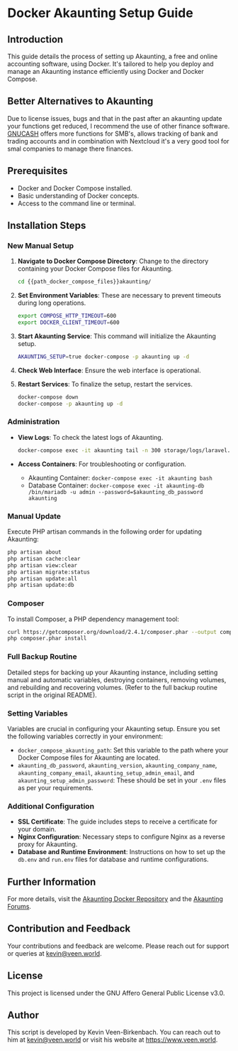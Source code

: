 # Docker Akaunting Setup Guide

## Introduction
This guide details the process of setting up Akaunting, a free and online accounting software, using Docker. It's tailored to help you deploy and manage an Akaunting instance efficiently using Docker and Docker Compose.

## Better Alternatives to Akaunting

Due to license issues, bugs and that in the past after an akaunting update your functions get reduced, I recommend the use of other finance software.
[GNUCASH](https://www.gnucash.org/) offers more functions for SMB's, allows tracking of bank and trading accounts and in combination with Nextcloud it's a very good tool for smal companies to manage there finances.

## Prerequisites
- Docker and Docker Compose installed.
- Basic understanding of Docker concepts.
- Access to the command line or terminal.

## Installation Steps

### New Manual Setup
1. **Navigate to Docker Compose Directory**: Change to the directory containing your Docker Compose files for Akaunting.

    ```bash
    cd {{path_docker_compose_files}}akaunting/
    ```

2. **Set Environment Variables**: These are necessary to prevent timeouts during long operations.

    ```bash
    export COMPOSE_HTTP_TIMEOUT=600
    export DOCKER_CLIENT_TIMEOUT=600
    ```

3. **Start Akaunting Service**: This command will initialize the Akaunting setup.

    ```bash
    AKAUNTING_SETUP=true docker-compose -p akaunting up -d
    ```

4. **Check Web Interface**: Ensure the web interface is operational.

5. **Restart Services**: To finalize the setup, restart the services.

    ```bash
    docker-compose down
    docker-compose -p akaunting up -d
    ```

### Administration
- **View Logs**: To check the latest logs of Akaunting.

    ```bash
    docker-compose exec -it akaunting tail -n 300 storage/logs/laravel.log 
    ```

- **Access Containers**: For troubleshooting or configuration.
  - Akaunting Container: `docker-compose exec -it akaunting bash`
  - Database Container: `docker-compose exec -it akaunting-db /bin/mariadb -u admin --password=$akaunting_db_password akaunting`

### Manual Update
Execute PHP artisan commands in the following order for updating Akaunting:

```bash
php artisan about
php artisan cache:clear
php artisan view:clear
php artisan migrate:status
php artisan update:all
php artisan update:db
```

### Composer
To install Composer, a PHP dependency management tool:

```bash
curl https://getcomposer.org/download/2.4.1/composer.phar --output composer.phar
php composer.phar install
```

### Full Backup Routine
Detailed steps for backing up your Akaunting instance, including setting manual and automatic variables, destroying containers, removing volumes, and rebuilding and recovering volumes. (Refer to the full backup routine script in the original README).

### Setting Variables
Variables are crucial in configuring your Akaunting setup. Ensure you set the following variables correctly in your environment:

- `docker_compose_akaunting_path`: Set this variable to the path where your Docker Compose files for Akaunting are located.
- `akaunting_db_password`, `akaunting_version`, `akaunting_company_name`, `akaunting_company_email`, `akaunting_setup_admin_email`, and `akaunting_setup_admin_password`: These should be set in your `.env` files as per your requirements.

### Additional Configuration
- **SSL Certificate**: The guide includes steps to receive a certificate for your domain.
- **Nginx Configuration**: Necessary steps to configure Nginx as a reverse proxy for Akaunting.
- **Database and Runtime Environment**: Instructions on how to set up the `db.env` and `run.env` files for database and runtime configurations.

## Further Information
For more details, visit the [Akaunting Docker Repository](https://github.com/akaunting/docker) and the [Akaunting Forums](https://akaunting.com/forum).

## Contribution and Feedback

Your contributions and feedback are welcome. Please reach out for support or queries at kevin@veen.world.

## License

This project is licensed under the GNU Affero General Public License v3.0.

## Author

This script is developed by Kevin Veen-Birkenbach. You can reach out to him at kevin@veen.world or visit his website at https://www.veen.world.
